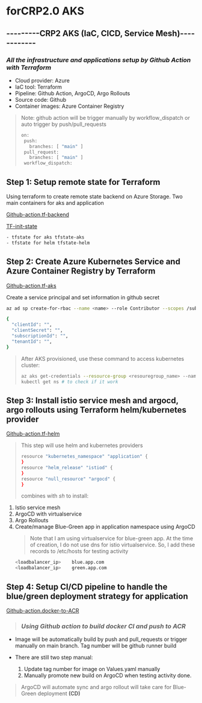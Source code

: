 # **forCRP2.0  AKS**

## ---------CRP2 AKS (IaC, CICD, Service Mesh)------------ ##

### _All the infrastructure and applications setup by Github Action with Terraform_

- Cloud provider: Azure
- IaC tool: Terraform
- Pipeline: Github Action, ArgoCD, Argo Rollouts
- Source code: Github
- Container images: Azure Container Registry 


> Note: github action will be trigger manually by workflow_dispatch or auto trigger by push/pull_requests
> ```sh 
> on:
>  push:
>    branches: [ "main" ]
>  pull_request:
>    branches: [ "main" ]
>  workflow_dispatch:
> ```


## Step 1: Setup remote state for Terraform
Using terraform to create remote state backend on Azure Storage. Two main containers for aks and application

[Github-action.tf-backend](https://github.com/ngdtrunguit/forCRP2.0/blob/main/.github/workflows/tf-backend.yml)

[TF-init-state](https://github.com/ngdtrunguit/forCRP2.0/blob/main/tf-init-state)

```sh
- tfstate for aks tfstate-aks
- tfstate for helm tfstate-helm
``` 

## Step 2: Create Azure Kubernetes Service and Azure Container Registry by Terraform

[Github-action.tf-aks](https://github.com/ngdtrunguit/forCRP2.0/blob/main/.github/workflows/tf-aks.yml)

Create a service principal and set information in github secret
```sh 
az ad sp create-for-rbac --name <name> --role Contributor --scopes /subscriptions/<subscription-id> --sdk-auth

{
  "clientId": "",
  "clientSecret": "",
  "subscriptionId": "",
  "tenantId": "",
}
```
> After AKS provisioned, use these command to access kubernetes cluster:
>  ```sh
> az aks get-credentials --resource-group <resouregroup_name> --name <kubernetes_cluster_name>
> kubectl get ns # to check if it work



## Step 3: Install istio service mesh and argocd, argo rollouts using Terraform helm/kubernetes provider
 
[Github-action.tf-helm](https://github.com/ngdtrunguit/forCRP2.0/blob/main/.github/workflows/tf-helm.yml)

> This step will use helm and kubernetes providers
> ```sh
> resource "kubernetes_namespace" "application" {
> }
> resource "helm_release" "istiod" {
> }
> resource "null_resource" "argocd" {
> }
> ```
> combines with _sh_ to install:
1. Istio service mesh 
2. ArgoCD with virtualservice
3. Argo Rollouts
4. Create/manage Blue-Green app in application namespace using ArgoCD
   > Note that I am using virtualservice for blue-green app. At the time of creation, I do not use dns for istio virtualservice. So, I add these records to /etc/hosts for testing activity 
   ``` sh
   <loadbalancer_ip>    blue.app.com
   <loadbalancer_ip>    green.app.com
   ```


## Step 4: Setup CI/CD pipeline to handle the blue/green deployment strategy for application

[Github-action.docker-to-ACR](https://github.com/ngdtrunguit/forCRP2.0/blob/main/.github/workflows/docker-to-ACR.yml)

> ### _Using Github action to build docker **CI** and push to ACR_

- Image will be automatically build by push and pull_requests or trigger manually on main branch. Tag number will be github runner build

- There are still two step manual:
     1.  Update tag number for image on Values.yaml manually 
     2.  Manually promote new build on ArgoCD when testing activity done. 
>  ArgoCD will automate sync and argo rollout will take care for Blue-Green deployment **(CD)**

